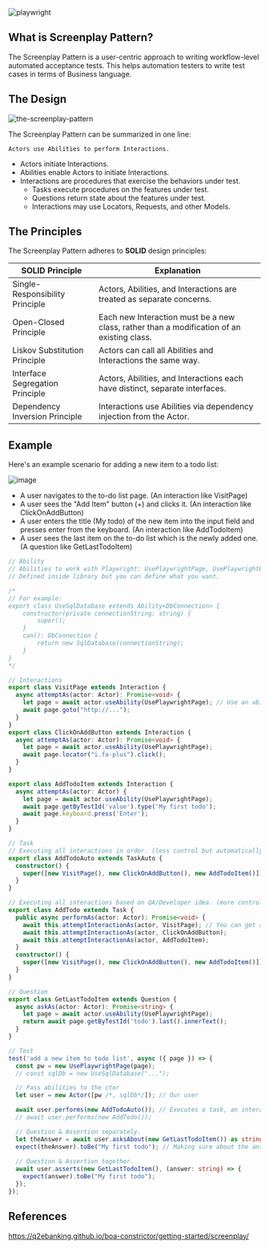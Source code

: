 ![playwright](https://user-images.githubusercontent.com/8418700/220898294-ec067d4d-c65c-43ab-96d7-8fdf52d0a6a7.png)

## What is Screenplay Pattern?

The Screenplay Pattern is a user-centric approach to writing workflow-level automated acceptance tests. This helps automation testers to write test cases in terms of Business language.

## The Design

![the-screenplay-pattern](https://user-images.githubusercontent.com/8418700/221844273-163cbfa5-f964-413b-9055-08771e248200.png)

The Screenplay Pattern can be summarized in one line: 

```
Actors use Abilities to perform Interactions.
```

* Actors initiate Interactions.
* Abilities enable Actors to initiate Interactions.
* Interactions are procedures that exercise the behaviors under test.
    * Tasks execute procedures on the features under test.
    * Questions return state about the features under test.
    * Interactions may use Locators, Requests, and other Models.
    
## The Principles

The Screenplay Pattern adheres to **SOLID** design principles:

| SOLID Principle                 | Explanation    |
|---------------------------------|----------------|
| Single-Responsibility Principle | Actors, Abilities, and Interactions are treated as separate concerns. |
| Open-Closed Principle           | Each new Interaction must be a new class, rather than a modification of an existing class. |
| Liskov Substitution Principle   | Actors can call all Abilities and Interactions the same way. |
| Interface Segregation Principle | Actors, Abilities, and Interactions each have distinct, separate interfaces. |
| Dependency Inversion Principle  | Interactions use Abilities via dependency injection from the Actor. |


## Example

Here's an example scenario for adding a new item to a todo list:

![image](https://user-images.githubusercontent.com/8418700/221852171-59d0f5f3-6d9e-4af4-86d1-017a17de69cf.png)

* A user navigates to the to-do list page. (An interaction like VisitPage)
* A user sees the "Add Item" button (+) and clicks it. (An interaction like ClickOnAddButton)
* A user enters the title (My todo) of the new item into the input field and presses enter from the keyboard. (An interaction like AddTodoItem)
* A user sees the last item on the to-do list which is the newly added one. (A question like GetLastTodoItem)

```typescript
// Ability
// Abilities to work with Playwright: UsePlaywrightPage, UsePlaywrightBrowser, or UsePlaywrightBrowserContext.
// Defined inside library but you can define what you want.

/*
// For example:
export class UseSqlDatabase extends Ability<DbConnection> {
    constructor(private connectionString: string) {
        super();
    }
    can(): DbConnection {
        return new SqlDatabase(connectionString);
    }
}
*/

// Interactions
export class VisitPage extends Interaction {
  async attemptAs(actor: Actor): Promise<void> {
    let page = await actor.useAbility(UsePlaywrightPage); // Use an abilitiy to interact with the thing.
    await page.goto("http://...");
  }
}
export class ClickOnAddButton extends Interaction {
  async attemptAs(actor: Actor): Promise<void> {
    let page = await actor.useAbility(UsePlaywrightPage);
    await page.locator("i.fa-plus").click();
  }
}

export class AddTodoItem extends Interaction {
  async attemptAs(actor: Actor) {
    let page = await actor.useAbility(UsePlaywrightPage);
    await page.getByTestId('value').type('My first todo');
    await page.keyboard.press('Enter');
  }
}

// Task
// Executing all interactions in order. (less control but automatically)
export class AddTodoAuto extends TaskAuto {
  constructor() {
    super([new VisitPage(), new ClickOnAddButton(), new AddTodoItem()]);
  }
}

// Executing all interactions based on QA/Developer idea. (more control but manually)
export class AddTodo extends Task {
  public async performAs(actor: Actor): Promise<void> {
    await this.attemptInteractionAs(actor, VisitPage); // You can get a return value and assert on that.
    await this.attemptInteractionAs(actor, ClickOnAddButton);
    await this.attemptInteractionAs(actor, AddTodoItem);
  }
  constructor() {
    super([new VisitPage(), new ClickOnAddButton(), new AddTodoItem()]);
  }
}

// Question
export class GetLastTodoItem extends Question {
  async askAs(actor: Actor): Promise<string> {
    let page = await actor.useAbility(UsePlaywrightPage);
    return await page.getByTestId('todo').last().innerText();
  }
}

// Test
test('add a new item to todo list', async ({ page }) => {
  const pw = new UsePlaywrightPage(page);
  // const sqlDb = new UseSqlDatabase("...");

  // Pass abilities to the ctor
  let user = new Actor([pw /*, sqlDb*/]); // Our user

  await user.performs(new AddTodoAuto()); // Executes a task, an interaction, or an interactions.
  // await user.performs(new AddTodo());

  // Question & Assertion separately.
  let theAnswer = await user.asksAbout(new GetLastTodoItem()) as string; // What is the value of last todo item? (system state)
  expect(theAnswer).toBe("My first todo"); // Making sure about the answer/state.
  
  // Question & Assertion together.
  await user.asserts(new GetLastTodoItem(), (answer: string) => {
    expect(answer).toBe("My first todo");
  });
});
```

## References

https://q2ebanking.github.io/boa-constrictor/getting-started/screenplay/

